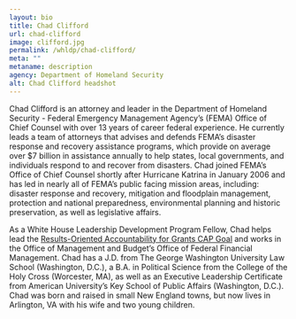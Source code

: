 ```yaml
---
layout: bio
title: Chad Clifford
url: chad-clifford
image: clifford.jpg
permalink: /whldp/chad-clifford/
meta: ""
metaname: description
agency: Department of Homeland Security
alt: Chad Clifford headshot
---
```


Chad Clifford is an attorney and leader in the Department of Homeland Security - Federal Emergency Management Agency’s (FEMA) Office of Chief Counsel with over 13 years of career federal experience. He currently leads a team of attorneys that advises and defends FEMA’s disaster response and recovery assistance programs, which provide on average over $7 billion in assistance annually to help states, local governments, and individuals respond to and recover from disasters. Chad joined FEMA’s Office of Chief Counsel shortly after Hurricane Katrina in January 2006 and has led in nearly all of FEMA’s public facing mission areas, including: disaster response and recovery, mitigation and floodplain management, protection and national preparedness, environmental planning and historic preservation, as well as legislative affairs.

As a White House Leadership Development Program Fellow, Chad helps lead the [Results-Oriented Accountability for Grants CAP Goal](https://www.performance.gov/CAP/grants/) and works in the Office of Management and Budget’s Office of Federal Financial Management. Chad has a J.D. from The George Washington University Law School (Washington, D.C.), a B.A. in Political Science from the College of the Holy Cross (Worcester, MA), as well as an Executive Leadership Certificate from American University’s Key School of Public Affairs (Washington, D.C.).  Chad was born and raised in small New England towns, but now lives in Arlington, VA with his wife and two young children.
